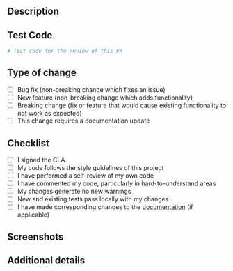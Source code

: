 ## Description

<!-- Please include a summary of the change and which issue is fixed. Please also include relevant motivation and context. -->

<!-- If this PR fixes an open issue, please link to the issue here. Ex: Fixes #4562 -->

## Test Code

```python
# Test code for the review of this PR
```

## Type of change

<!-- Please delete options that are not relevant. -->

- [ ] Bug fix (non-breaking change which fixes an issue)
- [ ] New feature (non-breaking change which adds functionality)
- [ ] Breaking change (fix or feature that would cause existing functionality to not work as expected)
- [ ] This change requires a documentation update

## Checklist

- [ ] I signed the CLA.
- [ ] My code follows the style guidelines of this project
- [ ] I have performed a self-review of my own code
- [ ] I have commented my code, particularly in hard-to-understand areas
- [ ] My changes generate no new warnings
- [ ] New and existing tests pass locally with my changes
- [ ] I have made corresponding changes to the [documentation](https://github.com/flet-dev/website) (if applicable)

## Screenshots 

<!-- Add screenshots here if applicable. -->

## Additional details

<!-- Any additional details to be known about this PR. -->
